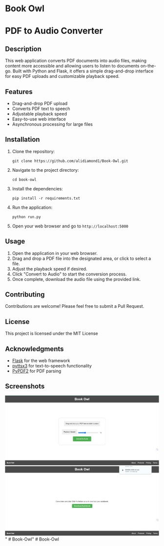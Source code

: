 # Book Owl

# PDF to Audio Converter

## Description
This web application converts PDF documents into audio files, making content more accessible and allowing users to listen to documents on-the-go. Built with Python and Flask, it offers a simple drag-and-drop interface for easy PDF uploads and customizable playback speed.

## Features

- Drag-and-drop PDF upload
- Converts PDF text to speech
- Adjustable playback speed
- Easy-to-use web interface
- Asynchronous processing for large files

## Installation

1. Clone the repository:
   ```
   git clone https://github.com/alidiamond1/Book-Owl.git
   ```
2. Navigate to the project directory:
   ```
   cd book-owl
   ```
3. Install the dependencies:
   ```
   pip install -r requirements.txt
   ```
4. Run the application:
   ```
   python run.py
   ```

5. Open your web browser and go to `http://localhost:5000`

## Usage
1. Open the application in your web browser.
2. Drag and drop a PDF file into the designated area, or click to select a file.
3. Adjust the playback speed if desired.
4. Click "Convert to Audio" to start the conversion process.
5. Once complete, download the audio file using the provided link.

## Contributing
Contributions are welcome! Please feel free to submit a Pull Request.

## License
This project is licensed under the MIT License 

## Acknowledgments
- [Flask](https://flask.palletsprojects.com/) for the web framework
- [pyttsx3](https://github.com/nateshmbhat/pyttsx3) for text-to-speech functionality
- [PyPDF2](https://github.com/mstamy2/PyPDF2) for PDF parsing


## Screenshots
![Home Screen](screenshots/home_screen.png)
![Conversion in Progress](screenshots/conversion_progress.png)" # Book-Owl" 
#   B o o k - O w l 
 
 